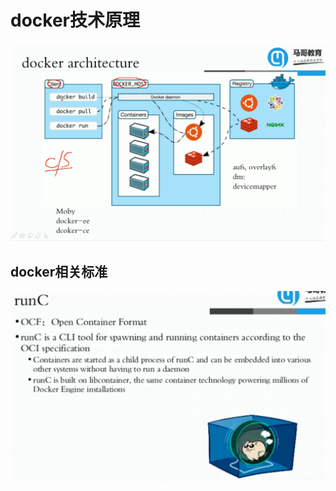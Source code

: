 # docker技术原理

![20191205_145449_78](image/20191205_145449_78.png) 


## docker相关标准

![20191205_145331_56](image/20191205_145331_56.png)
